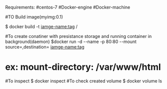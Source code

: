 Requirements:
#centos-7
#Docker-engine
#Docker-machine

#TO Build image(myimg:0.1)

$ docker build -t <iamge-name:tag> /<path-of-image>
   
#To create conatiner with presistance storage and running  container in background(daemon)
$docker run -d --name <container-name> -p 80:80 --mount source=<volume-name>,destination=<mount-directory> <iamge-name:tag>
# ex: mount-directory: /var/www/html
#To inspect 
$ docker inspect  <container name> 
#To check created volume 
$ docker volume ls
  
